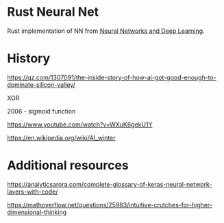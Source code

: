 Rust Neural Net
===============

Rust implementation of NN from [Neural Networks and Deep Learning](http://neuralnetworksanddeeplearning.com).


# History

https://qz.com/1307091/the-inside-story-of-how-ai-got-good-enough-to-dominate-silicon-valley/

XOR

2006 - sigmoid function

https://www.youtube.com/watch?v=WXuK6gekU1Y

https://en.wikipedia.org/wiki/AI_winter


# Additional resources

https://analyticsarora.com/complete-glossary-of-keras-neural-network-layers-with-code/

https://mathoverflow.net/questions/25983/intuitive-crutches-for-higher-dimensional-thinking